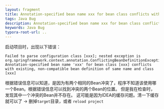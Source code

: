 ```yaml
---
layout: fragment
title: Annotation-specified bean name xxx for bean class conflicts with existing
tags: Java Bug
description: Annotation-specified bean name xxx for bean class conflicts with existing
keywords: Java Bug
typora-root-url: ..
---
```


启动项目时，出现以下错误：
```
Failed to parse configuration class [xxx]; nested exception is org.springframework.context.annotation.ConflictingBeanDefinitionException: Annotation-specified bean name 'xxx' for bean class [xxx] conflicts with existing, non-compatible bean definition of same name and class [xxx]
```

根据错误信息可以知道，是因为有两个相同的Bean冲突了，程序不知道该使用哪一个Bean。根据错误信息可以找到冲突的两个Bean的位置。
但是我在检查时，发现其中一个冲突的Bean并不存在。
这可能是因为IDEA的缓存问题。清一下缓存就可以了  ->  删掉`target`目录，或者 `reload project`
<!--stackedit_data:
eyJoaXN0b3J5IjpbLTEzMzgzMzkxMTRdfQ==
-->